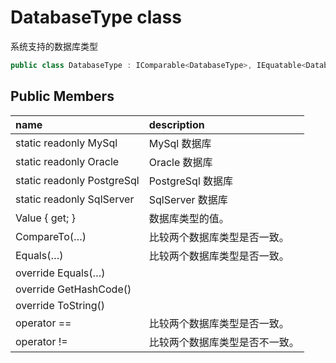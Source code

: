 # DatabaseType class

系统支持的数据库类型

``` c#
public class DatabaseType : IComparable<DatabaseType>, IEquatable<DatabaseType>
```

## Public Members

| name | description |
| :----- | :----- |
|static readonly MySql	|MySql 数据库|
|static readonly Oracle	|Oracle 数据库|
|static readonly PostgreSql	|PostgreSql 数据库|
|static readonly SqlServer	|SqlServer 数据库|
|Value { get; }	|数据库类型的值。|
|CompareTo(…)	|比较两个数据库类型是否一致。|
|Equals(…)	|比较两个数据库类型是否一致。|
|override Equals(…)	||
|override GetHashCode()	||
|override ToString()	||
|operator ==	|比较两个数据库类型是否一致。|
|operator !=	|比较两个数据库类型是否不一致。|


